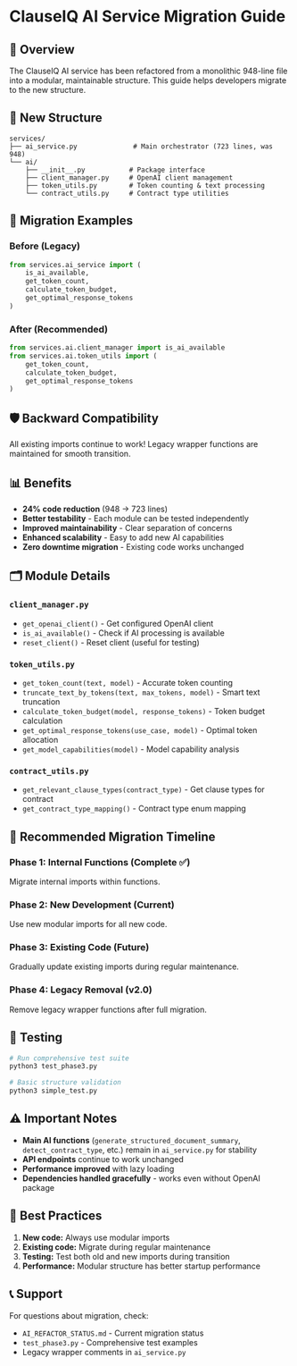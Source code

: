 # ClauseIQ AI Service Migration Guide

## 🎯 Overview

The ClauseIQ AI service has been refactored from a monolithic 948-line file into a modular, maintainable structure. This guide helps developers migrate to the new structure.

## 📁 New Structure

```
services/
├── ai_service.py              # Main orchestrator (723 lines, was 948)
└── ai/
    ├── __init__.py           # Package interface
    ├── client_manager.py     # OpenAI client management
    ├── token_utils.py        # Token counting & text processing
    └── contract_utils.py     # Contract type utilities
```

## 🔄 Migration Examples

### Before (Legacy)

```python
from services.ai_service import (
    is_ai_available,
    get_token_count,
    calculate_token_budget,
    get_optimal_response_tokens
)
```

### After (Recommended)

```python
from services.ai.client_manager import is_ai_available
from services.ai.token_utils import (
    get_token_count,
    calculate_token_budget,
    get_optimal_response_tokens
)
```

## 🛡️ Backward Compatibility

All existing imports continue to work! Legacy wrapper functions are maintained for smooth transition.

## 📊 Benefits

- **24% code reduction** (948 → 723 lines)
- **Better testability** - Each module can be tested independently
- **Improved maintainability** - Clear separation of concerns
- **Enhanced scalability** - Easy to add new AI capabilities
- **Zero downtime migration** - Existing code works unchanged

## 🗂️ Module Details

### `client_manager.py`

- `get_openai_client()` - Get configured OpenAI client
- `is_ai_available()` - Check if AI processing is available
- `reset_client()` - Reset client (useful for testing)

### `token_utils.py`

- `get_token_count(text, model)` - Accurate token counting
- `truncate_text_by_tokens(text, max_tokens, model)` - Smart text truncation
- `calculate_token_budget(model, response_tokens)` - Token budget calculation
- `get_optimal_response_tokens(use_case, model)` - Optimal token allocation
- `get_model_capabilities(model)` - Model capability analysis

### `contract_utils.py`

- `get_relevant_clause_types(contract_type)` - Get clause types for contract
- `get_contract_type_mapping()` - Contract type enum mapping

## 🚀 Recommended Migration Timeline

### Phase 1: Internal Functions (Complete ✅)

Migrate internal imports within functions.

### Phase 2: New Development (Current)

Use new modular imports for all new code.

### Phase 3: Existing Code (Future)

Gradually update existing imports during regular maintenance.

### Phase 4: Legacy Removal (v2.0)

Remove legacy wrapper functions after full migration.

## 🧪 Testing

```bash
# Run comprehensive test suite
python3 test_phase3.py

# Basic structure validation
python3 simple_test.py
```

## ⚠️ Important Notes

- **Main AI functions** (`generate_structured_document_summary`, `detect_contract_type`, etc.) remain in `ai_service.py` for stability
- **API endpoints** continue to work unchanged
- **Performance improved** with lazy loading
- **Dependencies handled gracefully** - works even without OpenAI package

## 🎯 Best Practices

1. **New code:** Always use modular imports
2. **Existing code:** Migrate during regular maintenance
3. **Testing:** Test both old and new imports during transition
4. **Performance:** Modular structure has better startup performance

## 📞 Support

For questions about migration, check:

- `AI_REFACTOR_STATUS.md` - Current migration status
- `test_phase3.py` - Comprehensive test examples
- Legacy wrapper comments in `ai_service.py`
